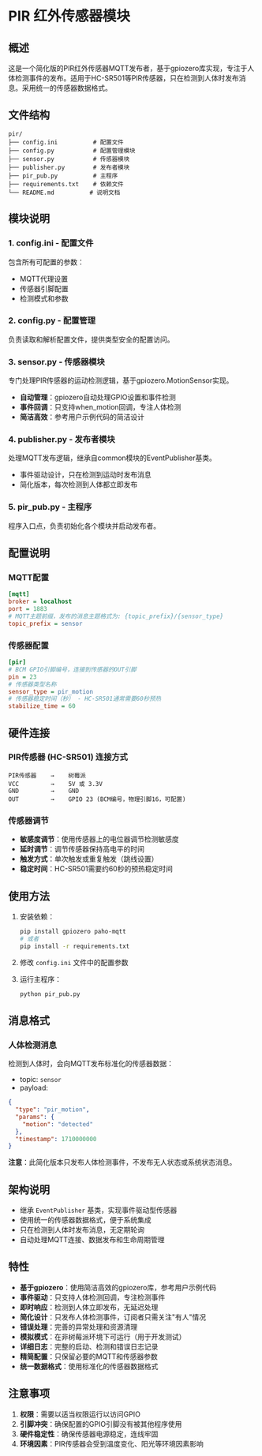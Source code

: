 # PIR 红外传感器模块

## 概述

这是一个简化版的PIR红外传感器MQTT发布者，基于gpiozero库实现，专注于人体检测事件的发布。适用于HC-SR501等PIR传感器，只在检测到人体时发布消息。采用统一的传感器数据格式。

## 文件结构

```
pir/
├── config.ini          # 配置文件
├── config.py           # 配置管理模块
├── sensor.py           # 传感器模块
├── publisher.py        # 发布者模块
├── pir_pub.py          # 主程序
├── requirements.txt    # 依赖文件
└── README.md          # 说明文档
```

## 模块说明

### 1. config.ini - 配置文件
包含所有可配置的参数：
- MQTT代理设置
- 传感器引脚配置
- 检测模式和参数

### 2. config.py - 配置管理
负责读取和解析配置文件，提供类型安全的配置访问。

### 3. sensor.py - 传感器模块
专门处理PIR传感器的运动检测逻辑，基于gpiozero.MotionSensor实现。
- **自动管理**：gpiozero自动处理GPIO设置和事件检测
- **事件回调**：只支持when_motion回调，专注人体检测
- **简洁高效**：参考用户示例代码的简洁设计

### 4. publisher.py - 发布者模块
处理MQTT发布逻辑，继承自common模块的EventPublisher基类。
- 事件驱动设计，只在检测到运动时发布消息
- 简化版本，每次检测到人体都立即发布

### 5. pir_pub.py - 主程序
程序入口点，负责初始化各个模块并启动发布者。

## 配置说明

### MQTT配置
```ini
[mqtt]
broker = localhost
port = 1883
# MQTT主题前缀，发布的消息主题格式为: {topic_prefix}/{sensor_type}
topic_prefix = sensor
```

### 传感器配置
```ini
[pir]
# BCM GPIO引脚编号，连接到传感器的OUT引脚
pin = 23
# 传感器类型名称
sensor_type = pir_motion
# 传感器稳定时间（秒） - HC-SR501通常需要60秒预热
stabilize_time = 60
```

## 硬件连接

### PIR传感器 (HC-SR501) 连接方式
```
PIR传感器    →    树莓派
VCC         →    5V 或 3.3V
GND         →    GND
OUT         →    GPIO 23 (BCM编号，物理引脚16，可配置)
```

### 传感器调节
- **敏感度调节**：使用传感器上的电位器调节检测敏感度
- **延时调节**：调节传感器保持高电平的时间
- **触发方式**：单次触发或重复触发（跳线设置）
- **稳定时间**：HC-SR501需要约60秒的预热稳定时间

## 使用方法

1. 安装依赖：
   ```bash
   pip install gpiozero paho-mqtt
   # 或者
   pip install -r requirements.txt
   ```

2. 修改 `config.ini` 文件中的配置参数

3. 运行主程序：
   ```bash
   python pir_pub.py
   ```

## 消息格式

### 人体检测消息
检测到人体时，会向MQTT发布标准化的传感器数据：
- topic: `sensor`
- payload: 
```json
{
  "type": "pir_motion",
  "params": {
    "motion": "detected"
  },
  "timestamp": 1710000000
}
```

**注意**：此简化版本只发布人体检测事件，不发布无人状态或系统状态消息。

## 架构说明
- 继承 `EventPublisher` 基类，实现事件驱动型传感器
- 使用统一的传感器数据格式，便于系统集成
- 只在检测到人体时发布消息，无定期轮询
- 自动处理MQTT连接、数据发布和生命周期管理

## 特性

- **基于gpiozero**：使用简洁高效的gpiozero库，参考用户示例代码
- **事件驱动**：只支持人体检测回调，专注检测事件
- **即时响应**：检测到人体立即发布，无延迟处理
- **简化设计**：只发布人体检测事件，订阅者只需关注"有人"情况
- **错误处理**：完善的异常处理和资源清理
- **模拟模式**：在非树莓派环境下可运行（用于开发测试）
- **详细日志**：完整的启动、检测和错误日志记录
- **精简配置**：只保留必要的MQTT和传感器参数
- **统一数据格式**：使用标准化的传感器数据格式

## 注意事项

1. **权限**：需要以适当权限运行以访问GPIO
2. **引脚冲突**：确保配置的GPIO引脚没有被其他程序使用
3. **硬件稳定性**：确保传感器电源稳定，连线牢固
4. **环境因素**：PIR传感器会受到温度变化、阳光等环境因素影响

